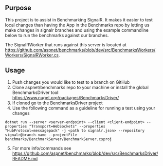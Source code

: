 ## Purpose

This project is to assist in Benchmarking SignalR.
It makes it easier to test local changes than having the App in the Benchmarks repo by letting us make changes in signalr branches and using the example commandline below to run the benchmarks against our branches.

The SignalRWorker that runs against this server is located at https://github.com/aspnet/benchmarks/blob/dev/src/BenchmarksWorkers/Workers/SignalRWorker.cs.

## Usage

1. Push changes you would like to test to a branch on GitHub
2. Clone aspnet/benchmarks repo to your machine or install the global BenchmarksDriver tool https://www.nuget.org/packages/BenchmarksDriver/
3. If cloned go to the BenchmarksDriver project
4. Use the following command as a guideline for running a test using your changes

`dotnet run --server <server-endpoint> --client <client-endpoint> --properties "Transport=WebSockets" --properties "HubProtocol=messagepack" -j <path to signalr.json> --repository signalr@branch-name --projectFile benchmarks/BenchmarkServer/BenchmarkServer.csproj`

5. For more info/commands see https://github.com/aspnet/benchmarks/blob/dev/src/BenchmarksDriver/README.md